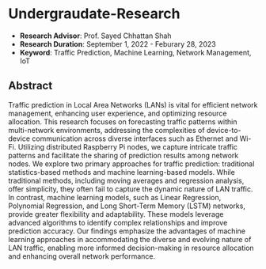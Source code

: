 # Undergraudate-Research

- **Research Advisor**: Prof. Sayed Chhattan Shah
- **Research Duration**: September 1, 2022 - Feburary 28, 2023
- **Keyword**: Traffic Prediction, Machine Learning, Network Management, IoT


## Abstract
Traffic prediction in Local Area Networks (LANs) is vital for efficient network management, enhancing user experience, and optimizing resource allocation. This research focuses on forecasting traffic patterns within multi-network environments, addressing the complexities of device-to-device communication across diverse interfaces such as Ethernet and Wi-Fi. Utilizing distributed Raspberry Pi nodes, we capture intricate traffic patterns and facilitate the sharing of prediction results among network nodes. We explore two primary approaches for traffic prediction: traditional statistics-based methods and machine learning-based models. While traditional methods, including moving averages and regression analysis, offer simplicity, they often fail to capture the dynamic nature of LAN traffic. In contrast, machine learning models, such as Linear Regression, Polynomial Regression, and Long Short-Term Memory (LSTM) networks, provide greater flexibility and adaptability. These models leverage advanced algorithms to identify complex relationships and improve prediction accuracy. Our findings emphasize the advantages of machine learning approaches in accommodating the diverse and evolving nature of LAN traffic, enabling more informed decision-making in resource allocation and enhancing overall network performance.
